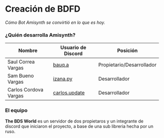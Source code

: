 # Creación de BDFD  
*Cómo Bot Amisynth se convirtió en lo que es hoy.*  

### ¿Quién desarrolla Amisynth?

| Nombre             | Usuario de Discord        | Posición  
| ---------------- | ----------------------- | -------------  
Saul Correa Vargas     | [bauq.a](https://discordapp.com/users/487430318500872203/)             | Propietario/Desarrollador  
Sam Bueno Vargas  | [izana.py](https://discordapp.com/users/1073383604576591974/)                 | Desarrollador  
Carlos Cordova Vargas | [carlos.update](https://discordapp.com/users/154148273307910144/)          | Desarrollador  

### El equipo 
**The BDS World** es un servidor de dos propietaros y un integrante de discord que iniciaron el proyecto, a base de una sub libreria hecha por un ruso.





